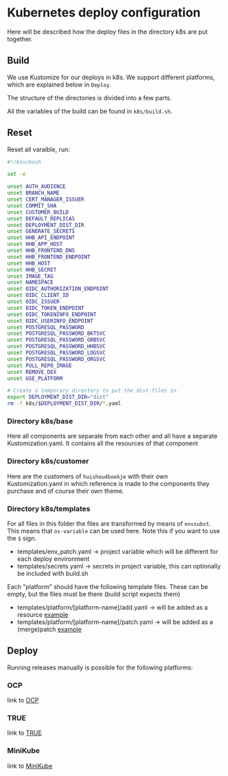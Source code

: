 # Kubernetes deploy configuration

Here will be described how the deploy files in the directory k8s are put together.

## Build

We use Kustomize for our deploys in k8s. We support different platforms, which are explained below in `Deploy`.

The structure of the directories is divided into a few parts.

All the variables of the build can be found in `k8s/build.sh`.

## Reset

Reset all varaible, run:

```bash
#!/bin/bash

set -e

unset AUTH_AUDIENCE
unset BRANCH_NAME
unset CERT_MANAGER_ISSUER
unset COMMIT_SHA
unset CUSTOMER_BUILD
unset DEFAULT_REPLICAS
unset DEPLOYMENT_DIST_DIR
unset GENERATE_SECRETS
unset HHB_API_ENDPOINT
unset HHB_APP_HOST
unset HHB_FRONTEND_DNS
unset HHB_FRONTEND_ENDPOINT
unset HHB_HOST
unset HHB_SECRET
unset IMAGE_TAG
unset NAMESPACE
unset OIDC_AUTHORIZATION_ENDPOINT
unset OIDC_CLIENT_ID
unset OIDC_ISSUER
unset OIDC_TOKEN_ENDPOINT
unset OIDC_TOKENINFO_ENDPOINT
unset OIDC_USERINFO_ENDPOINT
unset POSTGRESQL_PASSWORD
unset POSTGRESQL_PASSWORD_BKTSVC
unset POSTGRESQL_PASSWORD_GRBSVC
unset POSTGRESQL_PASSWORD_HHBSVC
unset POSTGRESQL_PASSWORD_LOGSVC
unset POSTGRESQL_PASSWORD_ORGSVC
unset PULL_REPO_IMAGE
unset REMOVE_DEX
unset USE_PLATFORM

# Create a temporary directory to put the dist files in.
export DEPLOYMENT_DIST_DIR="dist"
rm -f k8s/$DEPLOYMENT_DIST_DIR/*.yaml
```

### Directory k8s/base

Here all components are separate from each other and all have a separate Kustomization.yaml. It contains all the resources of that component

### Directory k8s/customer

Here are the customers of `huishoudboekje` with their own Kustomization.yaml in which reference is made to the components they purchase and of course their own theme.

### Directory k8s/templates

For all files in this folder the files are transformed by means of `envsubst`. This means that `os-variable` can be used here. Note this if you want to use the `$` sign.

* templates/env_patch.yaml -> project variable which will be different for each deploy environment
* templates/secrets.yaml -> secrets in project variable, this can optionally be included with build.sh

Each "platform" should have the following template files. These can be empty, but the files must be there (build script expects them)

* templates/platform/[platform-name]/add.yaml -> will be added as a resource [example](https://github.com/kubernetes-sigs/kustomize/blob/master/examples/mySql/README.md#add-the-resources)
* templates/platform/[platform-name]/patch.yaml -> will be added as a (merge)patch [example](https://kubernetes.io/docs/tasks/manage-kubernetes-objects/kustomization/#customizing)

## Deploy

Running releases manually is possible for the following platforms:

### OCP

link to [OCP](k8s_deploy_ocp.md)

### TRUE

link to [TRUE](k8s_deploy_true.md)

### MiniKube

link to [MiniKube](k8s_deploy_minikube.md)
